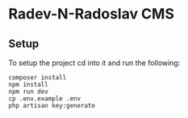 # Radev-N-Radoslav CMS

## Setup
To setup the project cd into it and run the following:
```
composer install
npm install
npm run dev
cp .env.example .env
php artisan key:generate
```